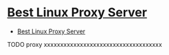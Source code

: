 # [Best Linux Proxy Server](https://itsyndicate.org/blog/best-linux-proxy-server/)

- [Best Linux Proxy Server](#best-linux-proxy-server)

















TODO proxy xxxxxxxxxxxxxxxxxxxxxxxxxxxxxxxxxxxx
